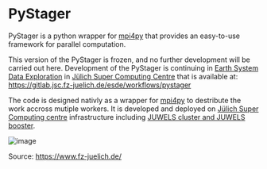 # PyStager
PyStager is a python wrapper for [mpi4py](https://mpi4py.readthedocs.io/en/stable/) that provides an easy-to-use framework for parallel computation. 

This version of the PyStager is frozen, and no further development will be carried out here. 
Development of the PyStager is continuing in [Earth System Data Exploration](https://www.fz-juelich.de/en/ias/jsc/about-us/structure/research-groups/esde) in [Jülich Super Computing Centre](https://www.fz-juelich.de/en/ias/jsc) that is available at: https://gitlab.jsc.fz-juelich.de/esde/workflows/pystager


The code is designed nativly as a wrapper for [mpi4py](https://mpi4py.readthedocs.io/en/stable/) to destribute the work accross mutiple workers. It is developed and deployed on [Jülich Super Computing centre](https://www.fz-juelich.de/de/ias/jsc) infrastructure including [JUWELS cluster and JUWELS booster](https://www.fz-juelich.de/en/ias/jsc/systems/supercomputers/juwels). 

![image](https://user-images.githubusercontent.com/17433615/194859261-aca11a2c-0071-4912-b98d-e72abf46c63a.jpeg)

Source: https://www.fz-juelich.de/
